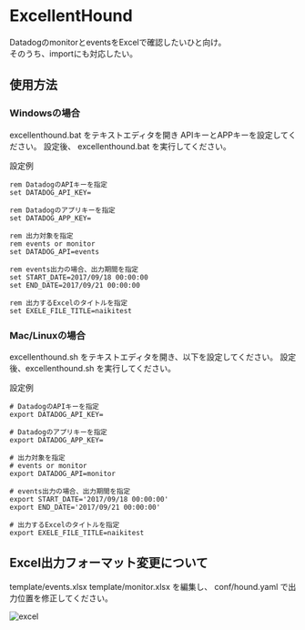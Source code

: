 # ExcellentHound
DatadogのmonitorとeventsをExcelで確認したいひと向け。  
そのうち、importにも対応したい。

## 使用方法

### Windowsの場合
excellenthound.bat をテキストエディタを開き
APIキーとAPPキーを設定してください。
設定後、 excellenthound.bat を実行してください。

設定例
```
rem DatadogのAPIキーを指定
set DATADOG_API_KEY=

rem Datadogのアプリキーを指定
set DATADOG_APP_KEY=

rem 出力対象を指定
rem events or monitor
set DATADOG_API=events

rem events出力の場合、出力期間を指定
set START_DATE=2017/09/18 00:00:00
set END_DATE=2017/09/21 00:00:00

rem 出力するExcelのタイトルを指定
set EXELE_FILE_TITLE=naikitest
```

### Mac/Linuxの場合
excellenthound.sh をテキストエディタを開き、以下を設定してください。
設定後、excellenthound.sh を実行してください。

設定例
```
# DatadogのAPIキーを指定
export DATADOG_API_KEY=

# Datadogのアプリキーを指定
export DATADOG_APP_KEY=

# 出力対象を指定
# events or monitor
export DATADOG_API=monitor

# events出力の場合、出力期間を指定
export START_DATE='2017/09/18 00:00:00'
export END_DATE='2017/09/21 00:00:00'

# 出力するExcelのタイトルを指定
export EXELE_FILE_TITLE=naikitest
```

## Excel出力フォーマット変更について
template/events.xlsx template/monitor.xlsx を編集し、
conf/hound.yaml で出力位置を修正してください。

![excel](https://user-images.githubusercontent.com/9390079/31061461-ae18e732-a75c-11e7-9a4d-9c4ad1b3c03f.png)
